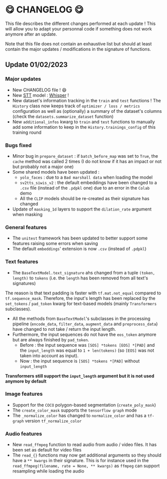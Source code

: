 # :yum: CHANGELOG :yum:

This file describes the different changes performed at each update ! This will allow you to adapt your personnal code if something does not work anymore after an update.

Note that this file does not contain an exhaustive list but should at least contain the major updates / modifications in the signature of functions.


## Update 01/02/2023

### Major updates

- New CHANGELOG file ! :smile:
- New [STT](https://github.com/yui-mhcp/speech_to_text) model : [Whisper](https://github.com/openai/whisper) !
- New dataset's information tracking in the `train` and `test` functions ! The `History` class now keeps track of `optimizer / loss / metrics` configuration as well as (optionally) a summary of the dataset's columns (check the `datasets.summarize_dataset` function)
- New `additional_infos` kwarg to `train` and `test` functions to manually add some information to keep in the `History.trainings_config` of this training round

### Bugs fixed

- Minor bug in `prepare_dataset` : if `batch_before_map` was set to `True`, the `cache` method was called 2 times (I do not know if it has an impact or not but probably not a major one)
- Some shared models have been updated :
    - `yolo_faces`      : due to a `Bad marshall data` when loading the model
    - `sv2tts_siwis_v2` : the default embeddings have been changed to a `.csv` file (instead of the `.pdpkl` one) due to an error in the `Colab` demo
    - All the `CLIP` models should be re-created as their signature has changed
- Update of `masking_1d` layers to support the `dilation_rate` argument when masking

### General features

- The `unitest` framework has been updated to better support some features raising some errors when saving
- The default `embeddings`' extension is now `.csv` (instead of `.pdpkl`)

### Text features

- The `BaseTextModel.text_signature` ahs changed from a tuple `(token, length)` to `tokens` (i.e. the `length` has been removed from all text's signatures)

The reason is that text padding is faster with `tf.mat.not_equal` compared to `tf.sequence_mask`. Therefore, the input's length has been replaced by the `set_tokens` / `pad_token` kwarg for text-based models (mainly `Transformers` subclasses). 

- All the methods from `BaseTextModel`'s subclasses in the processing pipeline (`encode_data`, `filter_data`, `augment_data` and `preprocess_data`) have changed to not take / return the input length.
- Furthermore, the input sequences do not have the `eos_token` anymore but are always finished by `pad_token`.
    - Before : the input sequence was `[SOS] *tokens [EOS] *[PAD]` and the `input_length` was equal to `1 + len(tokens)` (so `[EOS]` was not taken into account as input).
    - Now    : the input sequence is `[SOS] *tokens *[PAD]` without `input_length`

**Transformers still support the `input_length` argument but it is not used anymore by default**

### Image features

- Support for the `COCO` polygon-based segmentation (`create_poly_mask`)
- The `create_color_mask` supports the `tensorflow graph` mode
- The `_normalize_color` has changed to `normalize_color` and has a `tf-graph` version `tf_normalize_color`

### Audio features

- New `read_ffmpeg` function to read audio from audio / video files. It has been set as default for video files
- The `read_{}` functions may now get additional arguments so they should have a `** kwargs` in their signature. This is for instance used in the `read_ffmpeg(filename, rate = None, ** kwargs)` as `ffmpeg` can support resampling while loading the audio